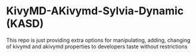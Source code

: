 # KivyMD-AKivymd-Sylvia-Dynamic (KASD)

This repo is just providing extra options for manipulating, adding, changing of kivymd and akivymd properties to developers taste without restrictions
